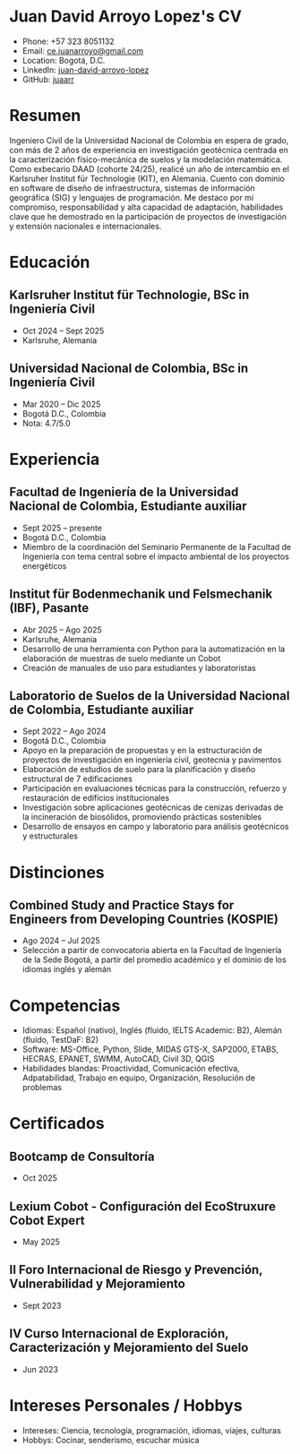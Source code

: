 # Juan David Arroyo Lopez's CV

- Phone: +57 323 8051132
- Email: [ce.juanarroyo@gmail.com](mailto:ce.juanarroyo@gmail.com)
- Location: Bogotá, D.C.
- LinkedIn: [juan-david-arroyo-lopez](https://linkedin.com/in/juan-david-arroyo-lopez)
- GitHub: [juaarr](https://github.com/juaarr)


# Resumen

Ingeniero Civil de la Universidad Nacional de Colombia en espera de grado, con más de 2 años de experiencia en investigación geotécnica centrada en la caracterización físico-mecánica de suelos y la modelación matemática. Como exbecario DAAD (cohorte 24/25), realicé un año de intercambio en el Karlsruher Institut für Technologie (KIT), en Alemania. Cuento con dominio en software de diseño de infraestructura, sistemas de información geográfica (SIG) y lenguajes de programación. Me destaco por mi compromiso, responsabilidad y alta capacidad de adaptación, habilidades clave que he demostrado en la participación de proyectos de investigación y extensión nacionales e internacionales.

# Educación

## Karlsruher Institut für Technologie, BSc in Ingeniería Civil

- Oct 2024 – Sept 2025
- Karlsruhe, Alemania

## Universidad Nacional de Colombia, BSc in Ingeniería Civil

- Mar 2020 – Dic 2025
- Bogotá D.C., Colombia
- Nota: 4.7/5.0

# Experiencia

## Facultad de Ingeniería de la Universidad Nacional de Colombia, Estudiante auxiliar

- Sept 2025 – presente
- Bogotá D.C., Colombia
- Miembro de la coordinación del Seminario Permanente de la Facultad de Ingeniería con tema central sobre el impacto ambiental de los proyectos energéticos

## Institut für Bodenmechanik und Felsmechanik (IBF), Pasante

- Abr 2025 – Ago 2025
- Karlsruhe, Alemania
- Desarrollo de una herramienta con Python para la automatización en la elaboración de muestras de suelo mediante un Cobot
- Creación de manuales de uso para estudiantes y laboratoristas

## Laboratorio de Suelos de la Universidad Nacional de Colombia, Estudiante auxiliar

- Sept 2022 – Ago 2024
- Bogotá D.C., Colombia
- Apoyo en la preparación de propuestas y en la estructuración de proyectos de investigación en ingeniería civil, geotecnia y pavimentos
- Elaboración de estudios de suelo para la planificación y diseño estructural de 7 edificaciones
- Participación en evaluaciones técnicas para la construcción, refuerzo y restauración de edificios institucionales
- Investigación sobre aplicaciones geotécnicas de cenizas derivadas de la incineración de biosólidos, promoviendo prácticas sostenibles
- Desarrollo de ensayos en campo y laboratorio para análisis geotécnicos y estructurales

# Distinciones

## Combined Study and Practice Stays for Engineers from Developing Countries (KOSPIE)

- Ago 2024 – Jul 2025
- Selección a partir de convocatoria abierta en la Facultad de Ingeniería de la Sede Bogotá, a partir del promedio académico y el dominio de los idiomas inglés y alemán

# Competencias

- Idiomas: Español (nativo), Inglés (fluido, IELTS Academic: B2), Alemán (fluido, TestDaF: B2)
- Software: MS-Office, Python, Slide, MIDAS GTS-X, SAP2000, ETABS, HECRAS, EPANET, SWMM, AutoCAD, Civil 3D, QGIS
- Habilidades blandas: Proactividad, Comunicación efectiva, Adpatabilidad, Trabajo en equipo, Organización, Resolución de problemas
# Certificados

## Bootcamp de Consultoría

- Oct 2025

## Lexium Cobot - Configuración del EcoStruxure Cobot Expert

- May 2025

## II Foro Internacional de Riesgo y Prevención, Vulnerabilidad y Mejoramiento

- Sept 2023

## IV Curso Internacional de Exploración, Caracterización y Mejoramiento del Suelo

- Jun 2023

# Intereses Personales / Hobbys

- Intereses: Ciencia, tecnología, programación, idiomas, viajes, culturas
- Hobbys: Cocinar, senderismo, escuchar música
